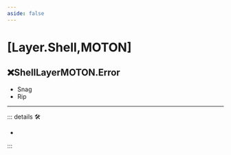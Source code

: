 ```yaml
---
aside: false
---
```

# <py>[<labor>Layer.Shell</labor>,<motor>MOTON</motor>]</py>

## ❌<error>ShellLayerMOTON.Error</error>

- Snag
- Rip

---

<!-- =================================================== -->
<!-- =================================================== -->
<!-- =================================================== -->
<!-- =================================================== -->
<!-- =================================================== -->
::: details 🛠

-

:::

